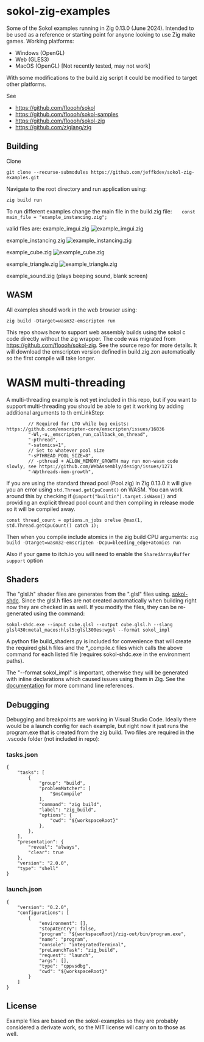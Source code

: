 # sokol-zig-examples

Some of the Sokol examples running in Zig 0.13.0 (June 2024). Intended to be used as a reference or starting point for anyone looking to use Zig make games. Working platforms:
 - Windows (OpenGL)
 - Web (GLES3)
 - MacOS (OpenGL) [Not recently tested, may not work]
 
With some modifications to the build.zig script it could be modified to target other platforms.

See
   - https://github.com/floooh/sokol
   - https://github.com/floooh/sokol-samples
   - https://github.com/floooh/sokol-zig
   - https://github.com/ziglang/zig

## Building

Clone

    git clone --recurse-submodules https://github.com/jeffkdev/sokol-zig-examples.git
    
    
Navigate to the root directory and run application using:

    zig build run
    
   
To run different examples change the main file in the build.zig file:
```    const main_file = "example_instancing.zig"; ```

valid files are:
  example_imgui.zig
![example_imgui.zig](docs/imgui.png)
  
  example_instancing.zig
![example_instancing.zig](docs/instancing.png)

  example_cube.zig
![example_cube.zig](docs/cube.png)
  
  example_triangle.zig
![example_triangle.zig](docs/triangle.png)

  example_sound.zig
(plays beeping sound, blank screen)

## WASM
All examples should work in the web browser using:
```
zig build -Dtarget=wasm32-emscripten run
```

This repo shows how to support web assembly builds using the sokol c code directly without the zig wrapper. The code was migrated from https://github.com/floooh/sokol-zig. See the source repo for more details. It will download the emscripten version defined in build.zig.zon automatically so the first compile will take longer.

# WASM multi-threading

A multi-threading example is not yet included in this repo, but if you want to support multi-threading you should be able to get it working by adding additional arguments to th emLinkStep:
```zig
        // Required for LTO while bug exists: https://github.com/emscripten-core/emscripten/issues/16836
        "-Wl,-u,_emscripten_run_callback_on_thread",
        "-pthread",
        "-satomics=1",
        // Set to whatever pool size
        "-sPTHREAD_POOL_SIZE=8",
        // -pthread + ALLOW_MEMORY_GROWTH may run non-wasm code slowly, see https://github.com/WebAssembly/design/issues/1271
        "-Wpthreads-mem-growth", 
```

If you are using the standard thread pool (Pool.zig) in Zig 0.13.0 it will give you an error using `std.Thread.getCpuCount()` on WASM. You can work around this by checking if `@import("builtin").target.isWasm()` and providing an explicit thread pool count and then compiling in release mode so it will be compiled away.
```zig
const thread_count = options.n_jobs orelse @max(1, std.Thread.getCpuCount() catch 1);
```

Then when you compile include atomics in the zig build CPU arguments: `zig build -Dtarget=wasm32-emscripten -Dcpu=bleeding_edge+atomics run`

Also if your game to itch.io you will need to enable  the `SharedArrayBuffer support` option

## Shaders

The "glsl.h" shader files are generates from the ".glsl" files using. [sokol-shdc](https://github.com/floooh/sokol-tools). Since the glsl.h files are not created automatically when building right now they are checked in as well. If you modify the files, they can be re-generated using the command:

```
sokol-shdc.exe --input cube.glsl --output cube.glsl.h --slang glsl430:metal_macos:hlsl5:glsl300es:wgsl --format sokol_impl
```
A python file build_shaders.py is included for convenience that will create the required glsl.h files and the *_compile.c files which calls the above command for each listed file (requires sokol-shdc.exe in the environment paths).

The "--format sokol_impl" is important, otherwise they will be generated with inline declarations which caused issues using them in Zig. See the [documentation](https://github.com/floooh/sokol-tools/blob/master/docs/sokol-shdc.md) for more command line references.

## Debugging

Debugging and breakpoints are working in Visual Studio Code. Ideally there would be a launch config for each example, but right now it just runs the program.exe that is created from the zig build. Two files are required in the .vscode folder (not included in repo):

### tasks.json
```
{
    "tasks": [
        {
            "group": "build",
            "problemMatcher": [
                "$msCompile"
            ],
            "command": "zig build",
            "label": "zig_build",
            "options": {
                "cwd": "${workspaceRoot}"
            },
        },
    ],
    "presentation": {
        "reveal": "always",
        "clear": true
    },
    "version": "2.0.0",
    "type": "shell"
}
 ```
### launch.json
```
{
    "version": "0.2.0",
    "configurations": [
        {
            "environment": [],
            "stopAtEntry": false,
            "program": "${workspaceRoot}/zig-out/bin/program.exe",
            "name": "program",
            "console": "integratedTerminal",
            "preLaunchTask": "zig_build",
            "request": "launch",
            "args": [],
            "type": "cppvsdbg",
            "cwd": "${workspaceRoot}"
        }
    ]
}
 ```
## License

Example files are based on the sokol-examples so they are probably considered a derivate work, so the MIT license will carry on to those as well.

